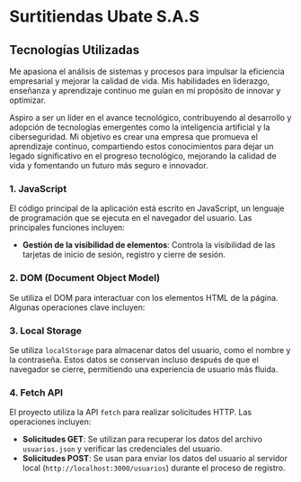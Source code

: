 
# Surtitiendas Ubate S.A.S
## Tecnologías Utilizadas
Me apasiona el análisis de sistemas y procesos para impulsar la eficiencia empresarial y mejorar la calidad de vida. Mis habilidades en liderazgo, enseñanza y aprendizaje continuo me guían en mi propósito de innovar y optimizar.

Aspiro a ser un líder en el avance tecnológico, contribuyendo al desarrollo y adopción de tecnologías emergentes como la inteligencia artificial y la ciberseguridad. Mi objetivo es crear una empresa que promueva el aprendizaje continuo, compartiendo estos conocimientos para dejar un legado significativo en el progreso tecnológico, mejorando la calidad de vida y fomentando un futuro más seguro e innovador.



### 1. JavaScript
El código principal de la aplicación está escrito en JavaScript, un lenguaje de programación que se ejecuta en el navegador del usuario. Las principales funciones incluyen:
- **Gestión de la visibilidad de elementos**: Controla la visibilidad de las tarjetas de inicio de sesión, registro y cierre de sesión.

### 2. DOM (Document Object Model)
Se utiliza el DOM para interactuar con los elementos HTML de la página. Algunas operaciones clave incluyen:

### 3. Local Storage
Se utiliza `localStorage` para almacenar datos del usuario, como el nombre y la contraseña. Estos datos se conservan incluso después de que el navegador se cierre, permitiendo una experiencia de usuario más fluida.

### 4. Fetch API
El proyecto utiliza la API `fetch` para realizar solicitudes HTTP. Las operaciones incluyen:

- **Solicitudes GET**: Se utilizan para recuperar los datos del archivo `usuarios.json` y verificar las credenciales del usuario.
- **Solicitudes POST**: Se usan para enviar los datos del usuario al servidor local (`http://localhost:3000/usuarios`) durante el proceso de registro.


